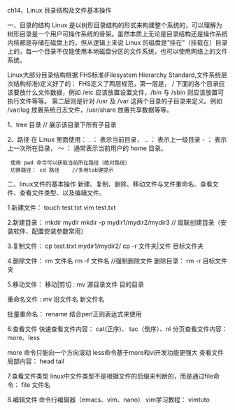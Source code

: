 ch14、Linux 目录结构及文件基本操作

一、目录的结构
Linux 是以树形目录结构的形式来构建整个系统的，可以理解为树形目录是一个用户可操作系统的骨架。虽然本质上无论是目录结构还是操作系统内核都是存储在磁盘上的，但从逻辑上来说 Linux 的磁盘是“挂在”（挂载在）目录上的，每一个目录不仅能使用本地磁盘分区的文件系统，也可以使用网络上的文件系统。

Linux大部分目录结构根据 FHS标准(Filesystem Hierarchy Standard,文件系统层次结构标准)定义好了的：
FHS定义了两层规范，第一层是， / 下面的各个目录应该要放什么文件数据，例如 /etc 应该放置设置文件，/bin 与 /sbin 则应该放置可执行文件等等。
第二层则是针对 /usr 及 /var 这两个目录的子目录来定义。例如 /var/log 放置系统日志文件，/usr/share 放置共享数据等等。

1、tree 目录  // 展示该目录下所有子目录

2、路径
    在 Linux 里面使用：
     .  ： 表示当前目录，
     .. ： 表示上一级目录
     -  ： 表示上一次所在目录，
     ～ ： 通常表示当前用户的 home 目录。

     使用 pwd 命令可以获取当前所在路径（绝对路径）
     切换路径： cd 路径    //多用tab键提示

二、linux文件的基本操作
  新建、复制、删除、移动文件与文件重命名、查看文件、查看文件类型、以及编辑文件。

  1.新建文件：
  touch test.txt
  vim test.txt

  2.新建目录：
  mkdir mydir
  mkdir -p mydir1/mydir2/mydir3       // 级联创建目录（安装软件、配置安装参数常用）

  3.复制文件：
  cp test.trxt  mydir1/mydir2/
  cp -r 文件夹|文件   目标文件夹

  4.删除文件：
  rm 文件名
  rm -f 文件名                 //强制删除文件
  删除目录：
  rm -r 目标文件夹             

  5.移动文件：
  移动|剪切  : mv 源目录文件 目的目录

  重命名文件 : mv 旧文件名 新文件名

  批量重命名： rename 结合perl正则表达式来使用

  6.查看文件
  快速查看文件内容： cat(正序)、 tac（倒序）、nl
  分页查看文件内容： more、less

  more 命令只能向一个方向滚动
  less命令基于more和vi开发功能更强大
  查看文件局部内容： head tail

  7.查看文件类型
  linux中文件类型不是根据文件的后缀来判断的，而是通过file命令： file 文件名  

  8.编辑文件
  命令行编辑器（emacs、vim、nano）
  vim学习教程： vimtuto
